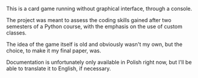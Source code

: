 This is a card game running without graphical interface, through a console.

The project was meant to assess the coding skills gained after two semesters of a Python course, with the emphasis on the use of custom classes.

The idea of the game itself is old and obviously wasn't my own, but the choice, to make it my final paper, was.

Documentation is unfortunately only available in Polish right now, but I'll be able to translate it to English, if necessary.

